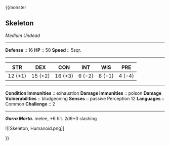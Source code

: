 {{monster
## Skeleton
*Medium Undead*
___
**Defense**     :: 16
**HP**          :: 50
**Speed**       :: 5sqr.
___
|  STR   |   DEX   |   CON   |   INT   |   WIS   |   PRE   |
|:------:|:-------:|:-------:|:-------:|:-------:|:-------:|
| 12 (+1) | 15 (+2) | 16 (+3) | 6 (-2) | 8 (-1) | 4 (-4) |
___
**Condition Immunities** :: exhaustion
**Damage Immunities** :: poison
**Damage Vulnerabilities** :: bludgeoning
**Senses**               :: passive Perception 12
**Languages**            :: Common
**Challenge**            :: 2
___
***Garra Morta.*** melee, +6 hit. 2d6+3 slashing

![[Skeleton, Humanoid.png]]

}}